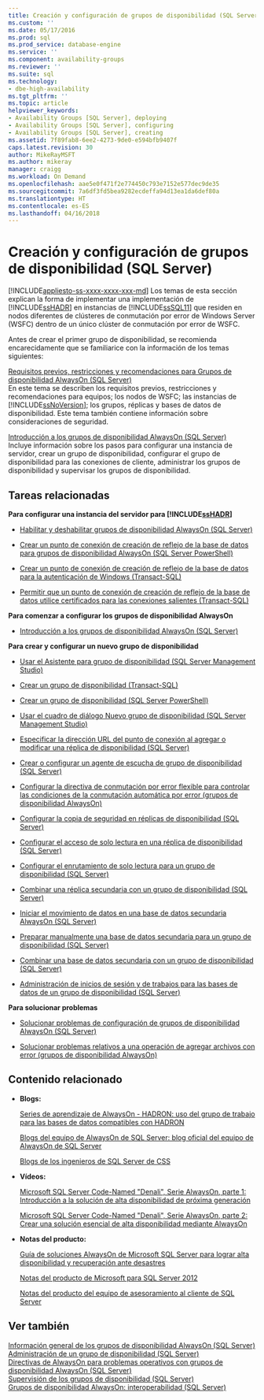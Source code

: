 ```yaml
---
title: Creación y configuración de grupos de disponibilidad (SQL Server) | Microsoft Docs
ms.custom: ''
ms.date: 05/17/2016
ms.prod: sql
ms.prod_service: database-engine
ms.service: ''
ms.component: availability-groups
ms.reviewer: ''
ms.suite: sql
ms.technology:
- dbe-high-availability
ms.tgt_pltfrm: ''
ms.topic: article
helpviewer_keywords:
- Availability Groups [SQL Server], deploying
- Availability Groups [SQL Server], configuring
- Availability Groups [SQL Server], creating
ms.assetid: 7f89fab8-6ee2-4273-9de0-e594bfb9407f
caps.latest.revision: 30
author: MikeRayMSFT
ms.author: mikeray
manager: craigg
ms.workload: On Demand
ms.openlocfilehash: aae5e0f471f2e774450c793e7152e577dec9de35
ms.sourcegitcommit: 7a6df3fd5bea9282ecdeffa94d13ea1da6def80a
ms.translationtype: HT
ms.contentlocale: es-ES
ms.lasthandoff: 04/16/2018
---
```

# <a name="creation-and-configuration-of-availability-groups-sql-server"></a>Creación y configuración de grupos de disponibilidad (SQL Server)
[!INCLUDE[appliesto-ss-xxxx-xxxx-xxx-md](../../../includes/appliesto-ss-xxxx-xxxx-xxx-md.md)]
  Los temas de esta sección explican la forma de implementar una implementación de [!INCLUDE[ssHADR](../../../includes/sshadr-md.md)] en instancias de [!INCLUDE[ssSQL11](../../../includes/sssql11-md.md)] que residen en nodos diferentes de clústeres de conmutación por error de Windows Server (WSFC) dentro de un único clúster de conmutación por error de WSFC.  
  
 Antes de crear el primer grupo de disponibilidad, se recomienda encarecidamente que se familiarice con la información de los temas siguientes:  
  
 [Requisitos previos, restricciones y recomendaciones para Grupos de disponibilidad AlwaysOn &#40;SQL Server&#41;](../../../database-engine/availability-groups/windows/prereqs-restrictions-recommendations-always-on-availability.md)  
 En este tema se describen los requisitos previos, restricciones y recomendaciones para equipos; los nodos de WSFC; las instancias de [!INCLUDE[ssNoVersion](../../../includes/ssnoversion-md.md)]; los grupos, réplicas y bases de datos de disponibilidad. Este tema también contiene información sobre consideraciones de seguridad.  
  
 [Introducción a los grupos de disponibilidad AlwaysOn &#40;SQL Server&#41;](../../../database-engine/availability-groups/windows/getting-started-with-always-on-availability-groups-sql-server.md)  
 Incluye información sobre los pasos para configurar una instancia de servidor, crear un grupo de disponibilidad, configurar el grupo de disponibilidad para las conexiones de cliente, administrar los grupos de disponibilidad y supervisar los grupos de disponibilidad.  
  
##  <a name="RelatedTasks"></a> Tareas relacionadas  
 **Para configurar una instancia del servidor para [!INCLUDE[ssHADR](../../../includes/sshadr-md.md)]**  
  
-   [Habilitar y deshabilitar grupos de disponibilidad AlwaysOn &#40;SQL Server&#41;](../../../database-engine/availability-groups/windows/enable-and-disable-always-on-availability-groups-sql-server.md)  
  
-   [Crear un punto de conexión de creación de reflejo de la base de datos para grupos de disponibilidad AlwaysOn &#40;SQL Server PowerShell&#41;](../../../database-engine/availability-groups/windows/database-mirroring-always-on-availability-groups-powershell.md)  
  
-   [Crear un punto de conexión de creación de reflejo de la base de datos para la autenticación de Windows &#40;Transact-SQL&#41;](../../../database-engine/database-mirroring/create-a-database-mirroring-endpoint-for-windows-authentication-transact-sql.md)  
  
-   [Permitir que un punto de conexión de creación de reflejo de la base de datos utilice certificados para las conexiones salientes &#40;Transact-SQL&#41;](../../../database-engine/database-mirroring/database-mirroring-use-certificates-for-outbound-connections.md)  
  
 **Para comenzar a configurar los grupos de disponibilidad AlwaysOn**  
  
-   [Introducción a los grupos de disponibilidad AlwaysOn &#40;SQL Server&#41;](../../../database-engine/availability-groups/windows/getting-started-with-always-on-availability-groups-sql-server.md)  
  
 **Para crear y configurar un nuevo grupo de disponibilidad**  
  
-   [Usar el Asistente para grupo de disponibilidad &#40;SQL Server Management Studio&#41;](../../../database-engine/availability-groups/windows/use-the-availability-group-wizard-sql-server-management-studio.md)  
  
-   [Crear un grupo de disponibilidad &#40;Transact-SQL&#41;](../../../database-engine/availability-groups/windows/create-an-availability-group-transact-sql.md)  
  
-   [Crear un grupo de disponibilidad &#40;SQL Server PowerShell&#41;](../../../database-engine/availability-groups/windows/create-an-availability-group-sql-server-powershell.md)  
  
-   [Usar el cuadro de diálogo Nuevo grupo de disponibilidad &#40;SQL Server Management Studio&#41;](../../../database-engine/availability-groups/windows/use-the-new-availability-group-dialog-box-sql-server-management-studio.md)  
  
-   [Especificar la dirección URL del punto de conexión al agregar o modificar una réplica de disponibilidad &#40;SQL Server&#41;](../../../database-engine/availability-groups/windows/specify-endpoint-url-adding-or-modifying-availability-replica.md)  
  
-   [Crear o configurar un agente de escucha de grupo de disponibilidad &#40;SQL Server&#41;](../../../database-engine/availability-groups/windows/create-or-configure-an-availability-group-listener-sql-server.md)  
  
-   [Configurar la directiva de conmutación por error flexible para controlar las condiciones de la conmutación automática por error &#40;grupos de disponibilidad AlwaysOn&#41;](../../../database-engine/availability-groups/windows/configure-flexible-automatic-failover-policy.md)  
  
-   [Configurar la copia de seguridad en réplicas de disponibilidad &#40;SQL Server&#41;](../../../database-engine/availability-groups/windows/configure-backup-on-availability-replicas-sql-server.md)  
  
-   [Configurar el acceso de solo lectura en una réplica de disponibilidad &#40;SQL Server&#41;](../../../database-engine/availability-groups/windows/configure-read-only-access-on-an-availability-replica-sql-server.md)  
  
-   [Configurar el enrutamiento de solo lectura para un grupo de disponibilidad &#40;SQL Server&#41;](../../../database-engine/availability-groups/windows/configure-read-only-routing-for-an-availability-group-sql-server.md)  
  
-   [Combinar una réplica secundaria con un grupo de disponibilidad &#40;SQL Server&#41;](../../../database-engine/availability-groups/windows/join-a-secondary-replica-to-an-availability-group-sql-server.md)  
  
-   [Iniciar el movimiento de datos en una base de datos secundaria AlwaysOn &#40;SQL Server&#41;](../../../database-engine/availability-groups/windows/start-data-movement-on-an-always-on-secondary-database-sql-server.md)  
  
-   [Preparar manualmente una base de datos secundaria para un grupo de disponibilidad &#40;SQL Server&#41;](../../../database-engine/availability-groups/windows/manually-prepare-a-secondary-database-for-an-availability-group-sql-server.md)  
  
-   [Combinar una base de datos secundaria con un grupo de disponibilidad &#40;SQL Server&#41;](../../../database-engine/availability-groups/windows/join-a-secondary-database-to-an-availability-group-sql-server.md)  
  
-   [Administración de inicios de sesión y de trabajos para las bases de datos de un grupo de disponibilidad &#40;SQL Server&#41;](../../../database-engine/availability-groups/windows/logins-and-jobs-for-availability-group-databases.md)  
  
 **Para solucionar problemas**  
  
-   [Solucionar problemas de configuración de grupos de disponibilidad AlwaysOn &#40;SQL Server&#41;](../../../database-engine/availability-groups/windows/troubleshoot-always-on-availability-groups-configuration-sql-server.md)  
  
-   [Solucionar problemas relativos a una operación de agregar archivos con error &#40;grupos de disponibilidad AlwaysOn&#41;](../../../database-engine/availability-groups/windows/troubleshoot-a-failed-add-file-operation-always-on-availability-groups.md)  
  
##  <a name="RelatedContent"></a> Contenido relacionado  
  
-   **Blogs:**  
  
     [Series de aprendizaje de AlwaysOn - HADRON: uso del grupo de trabajo para las bases de datos compatibles con HADRON](http://blogs.msdn.com/b/psssql/archive/2012/05/17/Always%20On-hadron-learning-series-worker-pool-usage-for-hadron-enabled-databases.aspx)  
  
     [Blogs del equipo de AlwaysOn de SQL Server: blog oficial del equipo de AlwaysOn de SQL Server](https://blogs.msdn.microsoft.com/sqlalwayson/)  
  
     [Blogs de los ingenieros de SQL Server de CSS](http://blogs.msdn.com/b/psssql/)  
  
-   **Vídeos:**  
  
     [Microsoft SQL Server Code-Named "Denali", Serie AlwaysOn, parte 1: Introducción a la solución de alta disponibilidad de próxima generación](http://channel9.msdn.com/Events/TechEd/NorthAmerica/2011/DBI302)  
  
     [Microsoft SQL Server Code-Named "Denali", Serie AlwaysOn, parte 2: Crear una solución esencial de alta disponibilidad mediante AlwaysOn](http://channel9.msdn.com/Events/TechEd/NorthAmerica/2011/DBI404)  
  
-   **Notas del producto:**  
  
     [Guía de soluciones AlwaysOn de Microsoft SQL Server para lograr alta disponibilidad y recuperación ante desastres](http://go.microsoft.com/fwlink/?LinkId=227600)  
  
     [Notas del producto de Microsoft para SQL Server 2012](http://msdn.microsoft.com/library/hh403491.aspx)  
  
     [Notas del producto del equipo de asesoramiento al cliente de SQL Server](http://sqlcat.com/)  
  
## <a name="see-also"></a>Ver también  
 [Información general de los grupos de disponibilidad AlwaysOn &#40;SQL Server&#41;](../../../database-engine/availability-groups/windows/overview-of-always-on-availability-groups-sql-server.md)   
 [Administración de un grupo de disponibilidad &#40;SQL Server&#41;](../../../database-engine/availability-groups/windows/administration-of-an-availability-group-sql-server.md)   
 [Directivas de AlwaysOn para problemas operativos con grupos de disponibilidad AlwaysOn &#40;SQL Server&#41;](../../../database-engine/availability-groups/windows/always-on-policies-for-operational-issues-always-on-availability.md)   
 [Supervisión de los grupos de disponibilidad &#40;SQL Server&#41;](../../../database-engine/availability-groups/windows/monitoring-of-availability-groups-sql-server.md)   
 [Grupos de disponibilidad AlwaysOn: interoperabilidad &#40;SQL Server&#41;](../../../database-engine/availability-groups/windows/always-on-availability-groups-interoperability-sql-server.md)  
  
  
